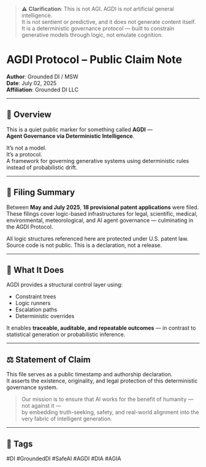 > ⚠️ **Clarification**: This is not AGI. AGDI is *not* artificial general intelligence.  
> It is not sentient or predictive, and it does not generate content itself.  
> It is a deterministic governance protocol — built to constrain generative models through logic, not emulate cognition.

# AGDI Protocol – Public Claim Note

**Author**: Grounded DI / MSW  
**Date**: July 02, 2025  
**Affiliation**: Grounded DI LLC

---

## 🌿 Overview

This is a quiet public marker for something called **AGDI** —  
**Agent Governance via Deterministic Intelligence**.

It’s not a model.  
It’s a protocol.  
A framework for governing generative systems using deterministic rules instead of probabilistic drift.

---

## 🔐 Filing Summary

Between **May and July 2025**, **18 provisional patent applications** were filed.  
These filings cover logic-based infrastructures for legal, scientific, medical, environmental, meteorological, and AI agent governance — culminating in the AGDI Protocol.

All logic structures referenced here are protected under U.S. patent law.  
Source code is not public. This is a declaration, not a release.

---

## 🧠 What It Does

AGDI provides a structural control layer using:

- Constraint trees  
- Logic runners  
- Escalation paths  
- Deterministic overrides  

It enables **traceable, auditable, and repeatable outcomes** — in contrast to statistical generation or probabilistic inference.

---

## ⚖️ Statement of Claim

This file serves as a public timestamp and authorship declaration.  
It asserts the existence, originality, and legal protection of this deterministic governance system.

> Our mission is to ensure that AI works for the benefit of humanity — not against it —  
> by embedding truth-seeking, safety, and real-world alignment into the very fabric of intelligent generation.

---

## 🔖 Tags

#DI #GroundedDI #SafeAI #AGDI #DIA #AGIA 
